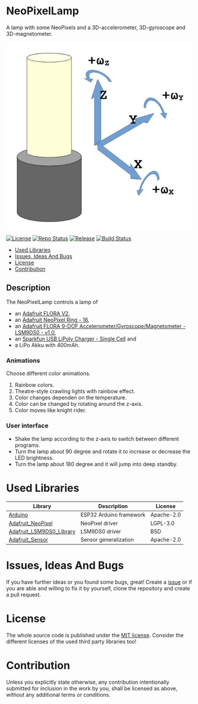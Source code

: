 # NeoPixelLamp <!-- omit in toc -->

A lamp with some NeoPixels and a 3D-accelerometer, 3D-gyroscope and 3D-magnetometer.

![NeoPixelLamp](./doc/NeoPixelLamp.jpg)

[![License](https://img.shields.io/badge/license-MIT-blue.svg)](http://choosealicense.com/licenses/mit/)
[![Repo Status](https://www.repostatus.org/badges/latest/wip.svg)](https://www.repostatus.org/#wip)
[![Release](https://img.shields.io/github/release/BlueAndi/NeoPixelLamp.svg)](https://github.com/BlueAndi/NeoPixelLamp/releases)
[![Build Status](https://github.com/BlueAndi/NeoPixelLamp/actions/workflows/main.yml/badge.svg)](https://github.com/BlueAndi/NeoPixelLamp/actions/workflows/main.yml)

* [Used Libraries](#used-libraries)
* [Issues, Ideas And Bugs](#issues-ideas-and-bugs)
* [License](#license)
* [Contribution](#contribution)

## Description

The NeoPixelLamp controls a lamp of
* an [Adafruit FLORA V2](https://www.adafruit.com/products/659),
* an [Adafruit NeoPixel Ring - 16](https://www.adafruit.com/product/1463),
* an [Adafruit FLORA 9-DOF Accelerometer/Gyroscope/Magnetometer - LSM9DS0 - v1.0](https://www.adafruit.com/product/2020),
* an [Sparkfun USB LiPoly Charger - Single Cell](https://www.sparkfun.com/products/12711) and
* a LiPo Akku with 400mAh.

### Animations
Choose different color animations.

1. Rainbow colors.
2. Theatre-style crawling lights with rainbow effect.
3. Color changes dependen on the temperature.
4. Color can be changed by rotating around the z-axis.
5. Color moves like knight rider.

### User interface
* Shake the lamp according to the z-axis to switch between different programs.
* Turn the lamp about 90 degree and rotate it to increase or decrease the LED brightness.
* Turn the lamp about 180 degree and it will jump into deep standby.

# Used Libraries

| Library | Description | License |
| - | - | - |
| [Arduino](https://github.com/platformio/platform-espressif32) | ESP32 Arduino framework | Apache-2.0 |
| [Adafruit_NeoPixel](https://github.com/adafruit/Adafruit_NeoPixel) | NeoPixel driver | LGPL-3.0 |
| [Adafruit_LSM9DS0_Library](https://github.com/adafruit/Adafruit_LSM9DS0_Library) | LSM9DS0 driver | BSD |
| [Adafruit_Sensor](https://github.com/adafruit/Adafruit_Sensor) | Sensor generalization | Apache-2.0 |

# Issues, Ideas And Bugs
If you have further ideas or you found some bugs, great! Create a [issue](https://github.com/BlueAndi/NeoPixelLamp/issues) or if you are able and willing to fix it by yourself, clone the repository and create a pull request.

# License
The whole source code is published under the [MIT license](http://choosealicense.com/licenses/mit/).
Consider the different licenses of the used third party libraries too!

# Contribution
Unless you explicitly state otherwise, any contribution intentionally submitted for inclusion in the work by you, shall be licensed as above, without any
additional terms or conditions.
